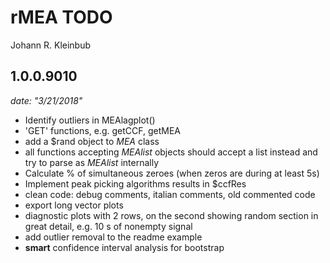 rMEA TODO
================
Johann R. Kleinbub

1.0.0.9010
----------

*date: "3/21/2018"*

-   Identify outliers in MEAlagplot()
-   'GET' functions, e.g. getCCF, getMEA
-   add a $rand object to *MEA* class
-   all functions accepting *MEAlist* objects should accept a list instead and try to parse as *MEAlist* internally
-   Calculate % of simultaneous zeroes (when zeros are during at least 5s)
-   Implement peak picking algorithms results in $ccfRes
-   clean code: debug comments, italian comments, old commented code
-   export long vector plots
-   diagnostic plots with 2 rows, on the second showing random section in great detail, e.g. 10 s of nonempty signal
-   add outlier removal to the readme example
-   **smart** confidence interval analysis for bootstrap
